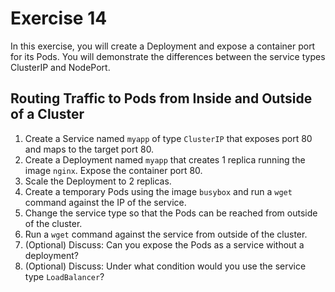 # Exercise 14

In this exercise, you will create a Deployment and expose a container port for its Pods. You will demonstrate the differences between the service types ClusterIP and NodePort.

## Routing Traffic to Pods from Inside and Outside of a Cluster

1. Create a Service named `myapp` of type `ClusterIP` that exposes port 80 and maps to the target port 80.
2. Create a Deployment named `myapp` that creates 1 replica running the image `nginx`. Expose the container port 80.
3. Scale the Deployment to 2 replicas.
4. Create a temporary Pods using the image `busybox` and run a `wget` command against the IP of the service.
5. Change the service type so that the Pods can be reached from outside of the cluster.
6. Run a `wget` command against the service from outside of the cluster.
7. (Optional) Discuss: Can you expose the Pods as a service without a deployment?
8. (Optional) Discuss: Under what condition would you use the service type `LoadBalancer`?